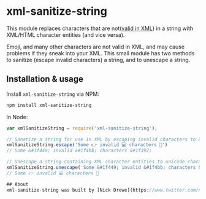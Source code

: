 # xml-sanitize-string
This module replaces characters that are not([valid in XML](https://www.npmjs.com/package/sanitize-xml-string)) in a string with XML/HTML character entities (and vice versa).

Emoji, and many other characters are not valid in XML, and may cause problems if they sneak into your XML. This small module has two methods to sanitize (escape invalid characters) a string, and to unescape a string.

## Installation & usage
Install `xml-sanitize-string` via NPM:
```sh
npm install xml-sanitize-string
```
In Node:
```js
var xmlSanitizeString = require('xml-sanitize-string');

// Sanatize a string for use in XML by escaping invalid characters to XML character entities.
xmlSanitizeString.escape('Some 👉 invalid 💻 characters 🎒')
// Some &#1f449; invalid &#1f4bb; characters &#1f392;

// Unescape a string containing XML character entities to unicode characters
xmlSanitizeString.unescape('Some &#1f449; invalid &#1f4bb; characters &#1f392;')
// Some 👉 invalid 💻 characters 🎒

## About
xml-sanitize-string was built by [Nick Drewe](https://www.twitter.com/nickdrewe) to deal with user searches on [searchmy.bio](https://www.wethrift.com) that may contain emoji, or other characters that are invalid in XML.
